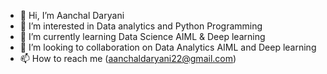 * 👋 Hi, I’m Aanchal Daryani
* 👀 I’m interested in Data analytics and Python Programming
* 🌱 I’m currently learning Data Science AIML & Deep learning
* 💞 I’m looking to collaboration on Data Analytics AIML and Deep learning
* 📫 How to reach me (aanchaldaryani22@gmail.com)

